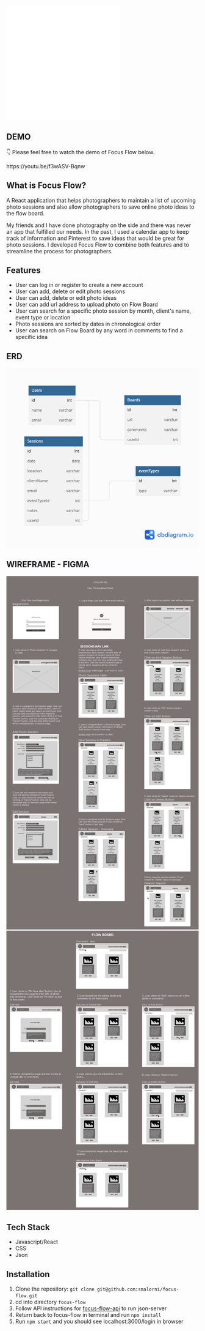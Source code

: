<img src="/public/Images/Focus-Flow-Logo.PNG" width="300" height="300"/>

## DEMO
👇 Please feel free to watch the demo of Focus Flow below.
<p>https://youtu.be/f3wASV-Bqnw</p>

## What is Focus Flow?

A React application that helps photographers to maintain a list of upcoming photo sessions and also allow photographers to save online photo ideas to the flow board.

My friends and I have done photography on the side and there was never an app that fulfilled our needs. In the past, I used a calendar app to keep track of information and Pinterest to save ideas that would be great for photo sessions. I developed Focus Flow to combine both features and to streamline the process for photographers.

## Features

* User can log in or register to create a new account
* User can add, delete or edit photo sessions
* User can add, delete or edit photo ideas
* User can add url address to upload photo on Flow Board
* User can search for a specific photo session by month, client's name, event type or location
* Photo sessions are sorted by dates in chronological order
* User can search on Flow Board by any word in comments to find a specific idea

## ERD
![ERD](/public/Images/ERD-Focus-Flow.png)

## WIREFRAME - FIGMA
![WireFrame - Sessions](/public/Images/Sessions%20-%20Wireframe.png)
![Wireframe - Flow Board](/public/Images/Flow%20Board%20Wireframe.png)

## Tech Stack 
* Javascript/React
* CSS
* Json

## Installation 
1. Clone the repository: `git clone git@github.com:smalorni/focus-flow.git`
2. cd into directory `focus-flow`
3. Follow API instructions for <a href="https://github.com/smalorni/focus-flow-api" target="_blank">focus-flow-api</a> to run json-server
4. Return back to focus-flow in terminal and run `npm install`
5. Run `npm start` and you should see localhost:3000/login in browser